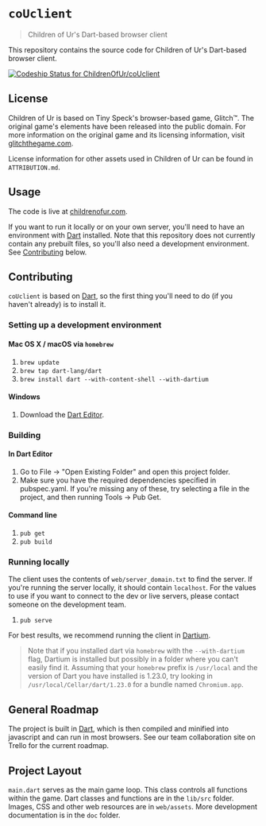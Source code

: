 # `coUclient`

> Children of Ur's Dart-based browser client

This repository contains the source code for Children of Ur's Dart-based browser client.

[![Codeship Status for ChildrenOfUr/coUclient](https://codeship.com/projects/7e85d760-15e5-0132-d849-622a88ccaa2e/status?branch=master)](https://codeship.com/projects/33763)

## License

Children of Ur is based on Tiny Speck's browser-based game, Glitch&trade;. The original game's elements have been released into the public domain.
For more information on the original game and its licensing information, visit <a href="http://www.glitchthegame.com" target="_blank">glitchthegame.com</a>.

License information for other assets used in Children of Ur can be found in `ATTRIBUTION.md`.

## Usage

The code is live at <a href="http://childrenofur.com" target="_blank">childrenofur.com</a>.

If you want to run it locally or on your own server, you'll need to have an environment with [Dart](https://www.dartlang.org/) installed. Note that this repository does not currently contain any prebuilt files, so you'll also need a development environment. See [Contributing](#contributing) below.

## Contributing

`coUclient` is based on [Dart](https://www.dartlang.org/), so the first thing you'll need to do (if you haven't already) is to install it.

### Setting up a development environment

#### Mac OS X / macOS via `homebrew`

1. `brew update`
2. `brew tap dart-lang/dart`
3. `brew install dart --with-content-shell --with-dartium`

#### Windows

1. Download the <a href="https://www.dartlang.org/">Dart Editor</a>.

### Building

#### In Dart Editor

1. Go to File -> "Open Existing Folder" and open this project folder.
2. Make sure you have the required dependencies specified in pubspec.yaml. If you're missing
   any of these, try selecting a file in the project, and then running Tools -> Pub Get.

#### Command line

1. `pub get`
2. `pub build`

### Running locally

The client uses the contents of `web/server_domain.txt` to find the server. If you're running the server locally,
it should contain `localhost`. For the values to use if you want to connect to the dev or live servers, please
contact someone on the development team.

1. `pub serve`

For best results, we recommend running the client in [Dartium](https://webdev.dartlang.org/tools/dartium).

> Note that if you installed dart via `homebrew` with the `--with-dartium` flag, Dartium is installed but possibly in a folder where you can't
> easily find it. Assuming that your `homebrew` prefix is `/usr/local` and the version of Dart you have installed is 1.23.0, try looking in
> `/usr/local/Cellar/dart/1.23.0` for a bundle named `Chromium.app`.

## General Roadmap ##

The project is built in <a href="https://www.dartlang.org" target="_blank">Dart</a>,
which is then compiled and minified into javascript and can run in most browsers. See our team collaboration
site on Trello for the current roadmap.

## Project Layout ##

`main.dart` serves as the main game loop. This class controls all functions within the game.
Dart classes and functions are in the `lib/src` folder.
Images, CSS and other web resources are in `web/assets`.
More development documentation is in the `doc` folder.
